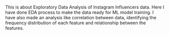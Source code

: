 This is about Exploratory Data Analysis of Instagram Influencers data. Here I have done EDA process to make the data ready for ML model training. I have also made an analysis like correlation between data, identifying the frequency distribution of each feature and relationship between the features.
